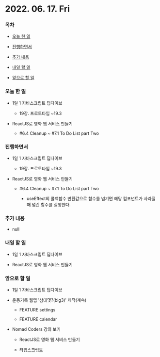 # 2022. 06. 17. Fri

### 목차

- [오늘 한 일](#오늘-한-일)

- [진행하면서](#진행하면서)

- [추가 내용](#추가-내용)

- [내일 할 일](#내일-할-일)

- [앞으로 할 일](#앞으로-할-일)

### 오늘 한 일

- 1일 1 자바스크립트 딥다이브

  - 19장. 프로토타입 ~19.3

- ReactJS로 영화 웹 서비스 만들기

  - #6.4 Cleanup ~ #7.1 To Do List part Two

### 진행하면서

- 1일 1 자바스크립트 딥다이브

  - 19장. 프로토타입 ~19.3

- ReactJS로 영화 웹 서비스 만들기

  - #6.4 Cleanup ~ #7.1 To Do List part Two

    - useEffect의 콜백함수 반환값으로 함수를 넘기면 해당 컴포넌트가 사라질 때 넘긴 함수를 실행한다.

### 추가 내용

- null

### 내일 할 일

- 1일 1 자바스크립트 딥다이브

- ReactJS로 영화 웹 서비스 만들기

### 앞으로 할 일

- 1일 1 자바스크립트 딥다이브

- 운동기록 웹앱 '삼대몇?(big3)' 제작(계속)

  - FEATURE settings

  - FEATURE calendar

- Nomad Coders 강의 보기

  - ReactJS로 영화 웹 서비스 만들기

  - 타입스크립트

<br><br>
